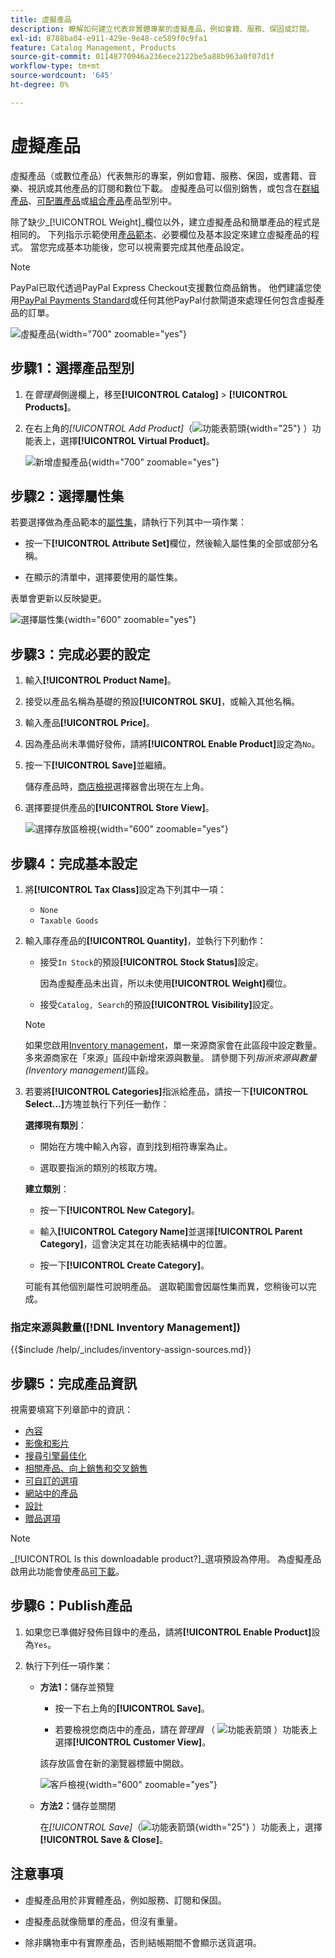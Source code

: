 ```yaml
---
title: 虛擬產品
description: 瞭解如何建立代表非實體專案的虛擬產品，例如會籍、服務、保固或訂閱。
exl-id: 8788ba04-e911-429e-9e48-ce589f0c9fa1
feature: Catalog Management, Products
source-git-commit: 01148770946a236ece2122be5a88b963a0f07d1f
workflow-type: tm+mt
source-wordcount: '645'
ht-degree: 0%

---
```


# 虛擬產品

虛擬產品（或數位產品）代表無形的專案，例如會籍、服務、保固，或書籍、音樂、視訊或其他產品的訂閱和數位下載。 虛擬產品可以個別銷售，或包含在[群組產品](product-create-grouped.md)、[可配置產品](product-create-configurable.md)或[組合產品](product-create-bundle.md)產品型別中。

除了缺少&#x200B;_[!UICONTROL Weight]_欄位以外，建立虛擬產品和簡單產品的程式是相同的。 下列指示示範使用[產品範本](attribute-sets.md)、必要欄位及基本設定來建立虛擬產品的程式。 當您完成基本功能後，您可以視需要完成其他產品設定。

>[!NOTE]
>
>PayPal已取代透過PayPal Express Checkout支援數位商品銷售。 他們建議您使用[PayPal Payments Standard](../stores-purchase/paypal-payments-standard.md)或任何其他PayPal付款閘道來處理任何包含虛擬產品的訂單。

![虛擬產品](./assets/product-virtual-membership.png){width="700" zoomable="yes"}

## 步驟1：選擇產品型別

1. 在&#x200B;_管理員_&#x200B;側邊欄上，移至&#x200B;**[!UICONTROL Catalog]** > **[!UICONTROL Products]**。

1. 在右上角的&#x200B;_[!UICONTROL Add Product]_（![功能表箭頭](../assets/icon-menu-down-arrow-red.png){width="25"} ）功能表上，選擇&#x200B;**[!UICONTROL Virtual Product]**。

   ![新增虛擬產品](./assets/product-add-virtual.png){width="700" zoomable="yes"}

## 步驟2：選擇屬性集

若要選擇做為產品範本的[屬性集](attribute-sets.md)，請執行下列其中一項作業：

- 按一下&#x200B;**[!UICONTROL Attribute Set]**&#x200B;欄位，然後輸入屬性集的全部或部分名稱。

- 在顯示的清單中，選擇要使用的屬性集。

表單會更新以反映變更。

![選擇屬性集](./assets/product-create-choose-attribute-set.png){width="600" zoomable="yes"}

## 步驟3：完成必要的設定

1. 輸入&#x200B;**[!UICONTROL Product Name]**。

1. 接受以產品名稱為基礎的預設&#x200B;**[!UICONTROL SKU]**，或輸入其他名稱。

1. 輸入產品&#x200B;**[!UICONTROL Price]**。

1. 因為產品尚未準備好發佈，請將&#x200B;**[!UICONTROL Enable Product]**&#x200B;設定為`No`。

1. 按一下&#x200B;**[!UICONTROL Save]**&#x200B;並繼續。

   儲存產品時，[商店檢視](introduction.md#product-scope)選擇器會出現在左上角。

1. 選擇要提供產品的&#x200B;**[!UICONTROL Store View]**。

   ![選擇存放區檢視](./assets/product-create-store-view-choose.png){width="600" zoomable="yes"}

## 步驟4：完成基本設定

1. 將&#x200B;**[!UICONTROL Tax Class]**&#x200B;設定為下列其中一項：

   - `None`
   - `Taxable Goods`

1. 輸入庫存產品的&#x200B;**[!UICONTROL Quantity]**，並執行下列動作：

   - 接受`In Stock`的預設&#x200B;**[!UICONTROL Stock Status]**&#x200B;設定。

     因為虛擬產品未出貨，所以未使用&#x200B;**[!UICONTROL Weight]**&#x200B;欄位。

   - 接受`Catalog, Search`的預設&#x200B;**[!UICONTROL Visibility]**&#x200B;設定。

   >[!NOTE]
   >
   >如果您啟用[Inventory management](../inventory-management/introduction.md)，單一來源商家會在此區段中設定數量。 多來源商家在「來源」區段中新增來源與數量。 請參閱下列&#x200B;_指派來源與數量(Inventory management)_&#x200B;區段。

1. 若要將&#x200B;**[!UICONTROL Categories]**&#x200B;指派給產品，請按一下&#x200B;**[!UICONTROL Select…]**&#x200B;方塊並執行下列任一動作：

   **選擇現有類別**：

   - 開始在方塊中輸入內容，直到找到相符專案為止。

   - 選取要指派的類別的核取方塊。

   **建立類別**：

   - 按一下&#x200B;**[!UICONTROL New Category]**。

   - 輸入&#x200B;**[!UICONTROL Category Name]**&#x200B;並選擇&#x200B;**[!UICONTROL Parent Category]**，這會決定其在功能表結構中的位置。

   - 按一下&#x200B;**[!UICONTROL Create Category]**。

   可能有其他個別屬性可說明產品。 選取範圍會因屬性集而異，您稍後可以完成。

### 指定來源與數量([!DNL Inventory Management])

{{$include /help/_includes/inventory-assign-sources.md}}

## 步驟5：完成產品資訊

視需要填寫下列章節中的資訊：

- [內容](product-content.md)
- [影像和影片](product-images-and-video.md)
- [搜尋引擎最佳化](product-search-engine-optimization.md)
- [相關產品、向上銷售和交叉銷售](related-products-up-sells-cross-sells.md)
- [可自訂的選項](settings-advanced-custom-options.md)
- [網站中的產品](settings-basic-websites.md)
- [設計](settings-advanced-design.md)
- [贈品選項](product-gift-options.md)

>[!NOTE]
>
>_[!UICONTROL Is this downloadable product?]_選項預設為停用。 為虛擬產品啟用此功能會使產品[可下載](product-create-downloadable.md#downloadable-product)。

## 步驟6：Publish產品

1. 如果您已準備好發佈目錄中的產品，請將&#x200B;**[!UICONTROL Enable Product]**&#x200B;設為`Yes`。

1. 執行下列任一項作業：

   - **方法1：**&#x200B;儲存並預覽

      - 按一下右上角的&#x200B;**[!UICONTROL Save]**。

      - 若要檢視您商店中的產品，請在&#x200B;_管理員_ （ ![功能表箭頭](../assets/icon-menu-down-arrow-black.png) ）功能表上選擇&#x200B;**[!UICONTROL Customer View]**。

     該存放區會在新的瀏覽器標籤中開啟。

     ![客戶檢視](./assets/product-admin-customer-view.png){width="600" zoomable="yes"}

   - **方法2：**&#x200B;儲存並關閉

     在&#x200B;_[!UICONTROL Save]_（![功能表箭頭](../assets/icon-menu-down-arrow-red.png){width="25"} ）功能表上，選擇&#x200B;**[!UICONTROL Save & Close]**。

## 注意事項

- 虛擬產品用於非實體產品，例如服務、訂閱和保固。

- 虛擬產品就像簡單的產品，但沒有重量。

- 除非購物車中有實際產品，否則結帳期間不會顯示送貨選項。
